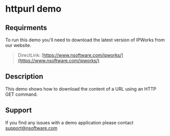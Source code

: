 # httpurl demo

## Requirments
To run this demo you'll need to download the latest version of IPWorks from our website.

> DirectLink: [https://www.nsoftware.com/ipworks/](https://www.nsoftware.com/ipworks/)

## Description
This demo shows how to download the content of a URL using an HTTP GET command.

## Support
If you find any issues with a demo application please contact support@nsoftware.com